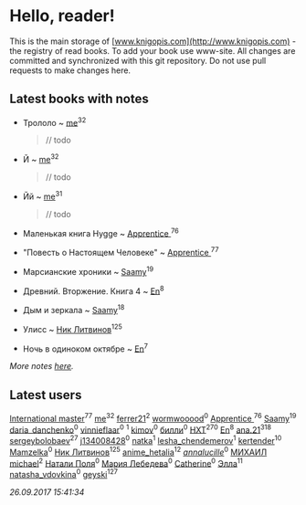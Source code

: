 # Hello, reader!
This is the main storage of [www.knigopis.com](http://www.knigopis.com) - the registry of read books.
To add your book use www-site. All changes are committed and synchronized with this git repository.
Do not use pull requests to make changes here.


## Latest books with notes
* Трололо ~ [me](users/381/381417697-yandex)<sup>32</sup>
    > // todo

* Й ~ [me](users/381/381417697-yandex)<sup>32</sup>
    > // todo

* Йй ~ [me](users/381/381417697-yandex)<sup>31</sup>
    > // todo

* Маленькая книга Hygge ~ [Apprentice ](users/528/52821952-vkontakte)<sup>76</sup>

* "Повесть о Настоящем Человеке" ~ [Apprentice ](users/528/52821952-vkontakte)<sup>77</sup>

* Марсианские хроники ~ [Saamy](users/115/115226508-vkontakte)<sup>19</sup>

* Древний. Вторжение. Книга 4 ~ [En](users/333/333646551-vkontakte)<sup>8</sup>

* Дым и зеркала ~ [Saamy](users/115/115226508-vkontakte)<sup>18</sup>

* Улисс ~ [Ник Литвинов](users/241/241974816-vkontakte)<sup>125</sup>

* Ночь в одиноком октябре ~ [En](users/333/333646551-vkontakte)<sup>7</sup>


_More notes [here](latest_books_with_notes.md)._


## Latest users
[International master](users/741/74140988-vkontakte)<sup>77</sup> 
[me](users/381/381417697-yandex)<sup>32</sup> 
[ferrer21](users/103/103504105-vkontakte)<sup>2</sup> 
[wormwooood](users/317/317597785-vkontakte)<sup>0</sup> 
[Apprentice ](users/528/52821952-vkontakte)<sup>76</sup> 
[Saamy](users/115/115226508-vkontakte)<sup>19</sup> 
[daria_danchenko](users/167/167284416-vkontakte)<sup>0</sup> 
[vinnieflaar](users/477/4772898-vkontakte)<sup>0</sup> 
[](users/362/362561757-vkontakte)<sup>1</sup> 
[kimov](users/104/104392818617109316677-google)<sup>0</sup> 
[билли](users/135/135790750-vkontakte)<sup>0</sup> 
[HXT](users/100/100002563462782-facebook)<sup>270</sup> 
[En](users/333/333646551-vkontakte)<sup>8</sup> 
[ana.21](users/107/107655526900000657481-google)<sup>318</sup> 
[sergeybolobaev](users/379/37918255-vkontakte)<sup>27</sup> 
[j134008428](users/134/134008428-vkontakte)<sup>0</sup> 
[natka](users/114/114246620366322246593-googleplus)<sup>1</sup> 
[lesha_chendemerov](users/191/191814494-vkontakte)<sup>1</sup> 
[kertender](users/228/228182315-vkontakte)<sup>10</sup> 
[Mamzelka](users/900/90087750-vkontakte)<sup>0</sup> 
[Ник Литвинов](users/241/241974816-vkontakte)<sup>125</sup> 
[anime_hetalia](users/137/137961387-vkontakte)<sup>12</sup> 
[_annalucille_](users/305/3052811375-instagram)<sup>0</sup> 
[МИХАИЛ michael](users/140/14017304233624657357-mailru)<sup>2</sup> 
[Натали Поля](users/223/223425623-vkontakte)<sup>0</sup> 
[Мария Лебедева](users/727/727668597942622744-mailru)<sup>0</sup> 
[Catherine](users/156/156734607-vkontakte)<sup>0</sup> 
[Элла](users/100/1002037069862545-facebook)<sup>11</sup> 
[natasha_vdovkina](users/985/9857482-vkontakte)<sup>0</sup> 
[geyski](users/221/221959664-vkontakte)<sup>127</sup> 


_26.09.2017 15:41:34_
